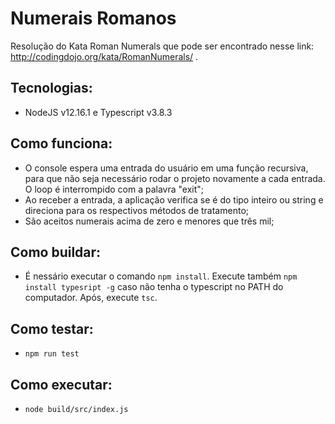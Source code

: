 # Numerais Romanos
Resolução do Kata Roman Numerals que pode ser encontrado nesse link: http://codingdojo.org/kata/RomanNumerals/ .

## Tecnologias:
 - NodeJS v12.16.1 e Typescript v3.8.3

## Como funciona:
- O console espera uma entrada do usuário em uma função recursiva, para que não seja necessário rodar o projeto novamente a cada entrada. O loop é interrompido com a palavra "exit";
- Ao receber a entrada, a aplicação verifica se é do tipo inteiro ou string e direciona para os respectivos métodos de tratamento;
- São aceitos numerais acima de zero e menores que três mil;

## Como buildar:
-  É nessário executar o comando ```npm install```. Execute também ```npm install typesript -g``` caso não tenha o typescript no PATH do computador.  Após, execute ```tsc```.

## Como testar:
- ``` npm run test ```

## Como executar:
- ``` node build/src/index.js ```
